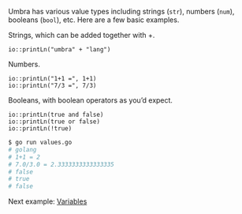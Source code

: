 Umbra has various value types including strings (`str`), numbers (`num`), booleans (`bool`), etc. Here are a few basic examples.

Strings, which can be added together with +.

```u title="values.go"
io::printLn("umbra" + "lang")
```
Numbers.

```u title="values.go"
io::printLn("1+1 =", 1+1)
io::printLn("7/3 =", 7/3)
```

Booleans, with boolean operators as you’d expect.

```u title="values.go"
io::printLn(true and false)
io::printLn(true or false)
io::printLn(!true)
```

```sh
$ go run values.go
# golang
# 1+1 = 2
# 7.0/3.0 = 2.3333333333333335
# false
# true
# false
```

Next example: [Variables](/examples/variables)
